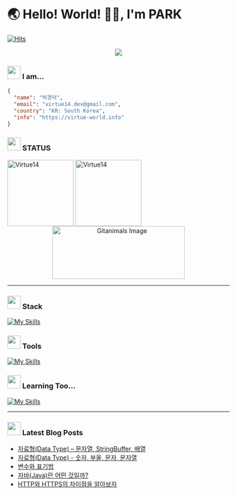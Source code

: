 # 🌏 Hello! World! 👋🏻, I'm PARK

[![Hits](https://hits.seeyoufarm.com/api/count/incr/badge.svg?url=https%3A%2F%2Fgithub.com%2FVirtue14&count_bg=%23B1C978&title_bg=%23000000&icon=&icon_color=%23E7E7E7&title=%F0%9F%91%80++Today's+Visits+%2F+Total+Visits&edge_flat=false)](https://hits.seeyoufarm.com)

<p align="center">
  <a href="https://virtue-world.info">
    <img src="https://img.shields.io/badge/info-00D3F2?style=for-the-badge" />
  </a>
</p>

### <img src="https://noticon-static.tammolo.com/dgggcrkxq/image/upload/v1567593192/noticon/za5oft8gpi5yabrlvgfp.gif" width="30" /> I am...

``` json
{ 
  "name": "박경덕",
  "email": "virtue14.dev@gmail.com",
  "country": "KR: South Korea",
  "info": "https://virtue-world.info"
}
```
### <img src="https://noticon-static.tammolo.com/dgggcrkxq/image/upload/v1686716361/noticon/iatvfqtd2vdkboxt13d8.gif" width="30" /> STATUS
<div>
  <img src="https://github-readme-stats.vercel.app/api?username=Virtue14&show_icons=true&locale=en&theme=radical" alt="Virtue14" height="150" align="center" />
  <img src="https://github-readme-stats.vercel.app/api/top-langs?username=Virtue14&show_icons=true&locale=en&layout=compact&theme=dark" alt="Virtue14" height="150" align="center" /> 
</div>

<div align="center">
  <a href="https://github.com/devxb/gitanimals">
    <img
      src="https://render.gitanimals.org/lines/virtue14?pet-id=638109753467039414"
      width="300"
      height="120"
      alt="Gitanimals Image"
    />
  </a>
</div>

---

### <img src="https://noticon-static.tammolo.com/dgggcrkxq/image/upload/v1673344675/noticon/ftoiwdw09co3cunifudf.gif" width="30" /> Stack
[![My Skills](https://skillicons.dev/icons?i=java,spring,vue,mysql,redis,git,github,githubactions,docker,aws&perline=5)](https://skillicons.dev)

### <img src="https://noticon-static.tammolo.com/dgggcrkxq/image/upload/v1670808982/noticon/rsidlbh01eu3ycxond0r.gif" width="30" /> Tools
[![My Skills](https://skillicons.dev/icons?i=idea,vscode,notion,slack)](https://skillicons.dev)

### <img src="https://noticon-static.tammolo.com/dgggcrkxq/image/upload/v1586271553/noticon/nus6dsqgee1cfqy78el1.gif" width="30" /> Learning Too...
[![My Skills](https://skillicons.dev/icons?i=kotlin,elasticsearch,kafka,kubernetes&perline=5)](https://skillicons.dev)

---

### <img src="https://noticon-static.tammolo.com/dgggcrkxq/image/upload/v1605926847/noticon/ku5wj788ubjwba7pecrw.png" width="30" /> Latest Blog Posts

- [자료형(Data Type) &ndash; 문자열, StringBuffer, 배열](https://virtue14.tistory.com/entry/%EC%9E%90%EB%A3%8C%ED%98%95-%E2%80%93-%EB%AC%B8%EC%9E%90%EC%97%B4-StringBuffer-%EB%B0%B0%EC%97%B4)
- [자료형(Data Type) - 숫자, 부울, 문자, 문자열](https://virtue14.tistory.com/entry/%EC%9E%90%EB%A3%8C%ED%98%95Data-Type)
- [변수와 표기법](https://virtue14.tistory.com/entry/%EC%9E%90%EB%B0%94Java-%EB%B3%80%EC%88%98%EC%99%80-%ED%91%9C%EA%B8%B0%EB%B2%95-%E2%9C%8F%EF%B8%8F)
- [자바(Java)란 어떤 것일까?  ](https://virtue14.tistory.com/entry/%EC%9E%90%EB%B0%94Java%EB%9E%80-%EC%96%B4%EB%96%A4-%EA%B2%83%EC%9D%BC%EA%B9%8C-%F0%9F%A4%94)
- [HTTP와 HTTPS의 차이점을 알아보자  ](https://virtue14.tistory.com/entry/HTTP%EC%99%80-HTTPS%EC%9D%98-%EC%B0%A8%EC%9D%B4%EC%A0%90-%EC%95%8C%EC%95%84%EB%B3%B4%EA%B8%B0)

